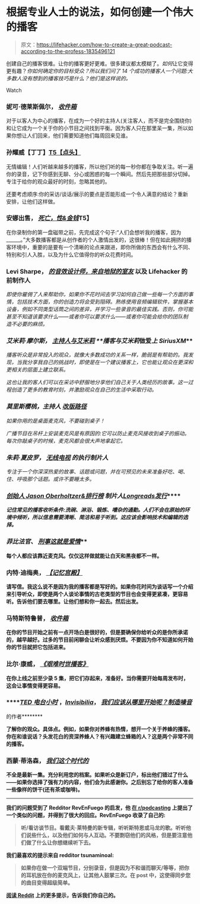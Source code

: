 # 根据专业人士的说法，如何创建一个伟大的播客

> 原文：<https://lifehacker.com/how-to-create-a-great-podcast-according-to-the-profess-1835496121>

创建自己的播客很难。让你的播客更好更难。很多建议都太模糊了。*如何*让它变得更有趣？*你如何确定你的目标受众？所以我们问了 14 个成功的播客人一个问题:大多数人没有想到的播客技巧是什么？他们是这样说的。* 

Watch

### **妮可·德莱斯佩尔，** [***收件箱***](https://audioboom.com/channel/inbox)

对于以客人为中心的播客，在成为一个好的主持人(关注客人，而不是完全围绕你)和让它成为一个关于你的小节目之间找到平衡。因为客人只在那里呆一集，所以如果你想让人们回来，他们需要知道他们每周回来见谁。

### **孙耀威【丁丁】**[**T5【点头】**](https://gimletmedia.com/shows/the-nod)

无情编辑！人们听越来越多的播客，所以他们听的每一秒你都在争取关注。听一遍你的录音，记下你感到无聊、分心或困惑的每一个瞬间。然后先把那些部分切掉。专注于给你的观众最好的时刻，忽略其他的。

还要考虑顺序:你的采访/谈话/展示的要点是否能形成一个令人满意的结论？重新安排，让他们这样做。

### 安娜出售， [*死亡，性&金钱*](https://www.wnycstudios.org/shows/deathsexmoney)T5】

在你录制你的第一盘磁带之前，先完成这个句子:“人们会想听我的播客，因为 ______。”大多数播客都是从创作者的个人激情出发的，这很棒！但在如此拥挤的播客环境中，重要的是要有一个清晰的论点来跟进，即你所做的东西会有什么不同、特别和引人入胜，以及为什么它值得你的听众花费时间。

### **Levi Sharpe，** [***的音效设计师，来自地狱的室友***](http://roommatefromhell.rip/) **以及 Lifehacker 的前制作人**[](https://lifehacker.com/c/the-upgrade)

*即使你雇佣了人来帮助你，如果你不花时间去学习如何自己做一些每一个方面的事情，包括技术方面，你的创造力将会受到阻碍。熟练使用音频编辑软件，掌握基本设备，例如不同类型话筒之间的差异，并学习一些录音的最佳实践。否则，你可能甚至不知道该要求什么——或者你可以要求什么——或者你可能会给你的团队制造不必要的麻烦。*

### ***艾米莉·摩尔斯，** [***主持人与艾米莉***](http://sexwithemily.com/category/podcast/) **播客与艾米莉*做爱*上 SiriusXM*** 

*播客听众是非常投入的观众，就像大多数成功的关系一样，脆弱是有帮助的。我发现，当我分享我自己的挑战时，即使是在一个建议播客上，它也能让观众在更深和更相关的层面上建立联系。*

*这也让我的客人们可以在采访中舒服地分享他们自己关于人类经历的故事。这一过程创造了更多的教育时刻，并激励观众在自己的生活中采取行动。*

### ***莫里斯樱桃，主持人** [***改版路径***](https://revisionpath.com/)*

*如果你用的是桌面麦克风，不要碰到桌子！*

*广播节目在吊杆上安装麦克风是有原因的:它可以防止麦克风接收到桌子的振动。每次你敲桌子的时候，麦克风都会很大声地拿起它。*

### ***朱莉·夏皮罗，** [**无线电视**](https://www.radiotopia.fm/) 的执行制片人*

*专注于一个你深深热爱的故事、话题或问题，并在可预见的未来准备好吃、喝、住、呼吸那个话题。或许不要睡太多。*

### ***[**创始人 Jason Oberholtzer&排行榜**](https://www.chartsandleisure.com/) **制片人**[***Longreads***](https://longreads.com/podcast/)**[***发行***](https://distributed.blog/podcast/)*****

*****记住常见的播客收听条件:洗碗、淋浴、锻炼、嘈杂的通勤。人们不会在原始的环境中倾听，所以信息需要清晰、简洁和易于听到。这应该会影响技术和编辑的选择。*****

### *******菲比法官、** [***刑事***](https://thisiscriminal.com/)*[***这就是爱情***](https://thisislovepodcast.com/)******

******每个人都应该靠近麦克风。仅仅这样做就能让白天和黑夜都不一样。******

### ********内特·迪梅奥，** [***【记忆宫殿】***](http://thememorypalace.us/)******

******请写信。我这么说不是因为我的播客都是写好的。如果你花时间为谈话写一个介绍来引导听众，即使是两个人谈论事情的古老类型的节目也会变得更紧凑，更容易听。告诉他们要去哪里。让他们想和你一起去。然后出发。******

### ********马特斯特鲁普，** [***收件箱***](https://audioboom.com/channel/inbox)******

******在你的节目开始之前有一点开场白是很好的，但是要确保你给听众的是你所承诺的，越早越好。过多的节目前闲聊会让听众感到厌烦。不要因为你不知道如何开始你的节目就把它包括进来。******

### ********比尔·康威，** [***《艰难时世播客》***](https://thehardtimes.net/podcasts/)******

******在你上线之前至少录 5 集，把它们存起来，准备好。当你需要开始每周发布时，这会让事情变得更容易。******

### ********[***TED 电台小时***](https://www.npr.org/programs/ted-radio-hour/?showDate=2019-06-14) **，**[***Invisibilia***](https://www.npr.org/podcasts/510307/invisibilia)**，** [***我们应该从哪里开始呢？***](https://www.estherperel.com/podcast)[*制造噪音*](https://www.amazon.com/dp/B07NMRR265/ref=dp-kindle-redirect?_encoding=UTF8&asc_campaign=InlineText&asc_refurl=https://lifehacker.com/how-to-create-a-great-podcast-according-to-the-profess-1835496121&asc_source=&btkr=1&tag=kinjalifehackerlink-20)
的作者********

******了解你的观众。具体点。例如，如果你对养蜂有热情，想开一个关于养蜂的播客。你在和谁说话？头发花白的资深养蜂人？有兴趣建立蜂箱的人？这是两个非常不同的播客。******

### ********西蒙·蒂洛森，** [***我们这个时代的***](https://www.bbc.co.uk/programmes/b006qykl)******

******不全是最新一集。充分利用您的档案。如果听众是新订户，标出他们错过了什么——如果你选择了强有力的内容，他们会为此感谢你。之后别忘了给你的客人准备一些像样的饼干(还有茶或咖啡)。******

* * *

******我们的问题受到了 Redditor RevEnFuego 的启发，他 [在 r/podcasting](https://www.reddit.com/r/podcasting/comments/buf7q8/share_a_piece_of_advice_that_people_may_not_think/) 上提出了一个类似的问题，并得到了很大的回应。RevEnFuego 收录了自己的:******

> ******听/看访谈节目。看戴夫·莱特曼的新专辑，听听斯特恩或马龙的歌。听听他们说些什么，以及他们如何与人互动。不要剽窃他们的风格，但是要注意他们做了什么让你想继续听下去。******

******我们最喜欢的提示来自 redditor tsunaminoal:******

> ******如果你在做一个双端节目，分别录音，但是因为不和谐而聊天/等等，把你的耳机放在你的麦克风上，让其他人鼓掌三次。在 post 中，这使得同步您的曲目变得超级简单。******

******[阅读 Reddit](https://www.reddit.com/r/podcasting/comments/buf7q8/share_a_piece_of_advice_that_people_may_not_think/) 上的更多提示，告诉我们你自己的。******